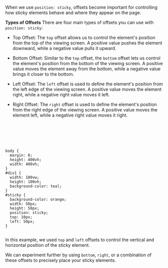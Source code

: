 When we use `position: sticky`,
offsets become important for
controlling how sticky elements
behave and where they appear on the page.

**Types of Offsets**
There are four main types of
offsets you can use with
`position: sticky`:

- Top Offset: The `top` offset allows us
to control the element's position from the
top of the viewing screen.
A positive value pushes the element downward,
while a negative value pulls it upward.

- Bottom Offset: Similar to the `top` offset,
the `bottom` offset lets us control the
element's position from the bottom of the
viewing screen.
A positive value moves the element away from the bottom,
while a negative value brings it closer to the bottom.

- Left Offset: The `left` offset is used to define
the element's position from the left edge of the
viewing screen.
A positive value moves the element right,
while a negative right value moves it left.

- Right Offset: The `right` offset is used
to define the element's position from the
right edge of the viewing screen.
A positive value moves the element left,
while a negative right value moves it right.

<codeblock language="css" type="lesson">
<code>
<panel language="html">
<div id="div1"></div>
<div id="sticky"></div>
</panel>
<panel language="css">
body {
  margin: 0;
  height: 400vh;
  width: 400vh;
}
#div1 {
  width: 100vw;
  height: 100vh;
  background-color: teal;
}
#sticky {
  background-color: orange;
  width: 50px;
  height: 50px;
  position: sticky;
  top: 10px;
  left: 50px;
}
</panel>
</code>
</codeblock>

In this example, we used `top`
and
`left` offsets to control the
vertical and horizontal position
of the sticky element.

We can experiment further by using `bottom`,
`right`, or a combination of these offsets
to precisely place your sticky elements.
